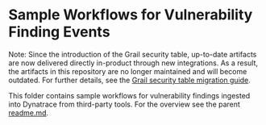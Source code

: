 # Sample Workflows for Vulnerability Finding Events
Note: Since the introduction of the Grail security table, up-to-date artifacts are now delivered directly in-product through new integrations.
As a result, the artifacts in this repository are no longer maintained and will become outdated.
For further details, see the [Grail security table migration guide](https://docs.dynatrace.com/docs/secure/threat-observability/migration).

This folder contains sample workflows for vulnerability findings ingested into Dynatrace from third-party tools.
For the overview see the parent [readme.md](../readme.md).